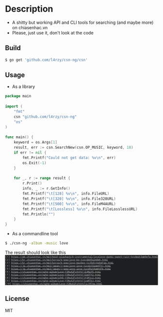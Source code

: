 # Description
* A shitty but working API and CLI tools for searching (and maybe more) on chiasenhac.vn
* Please, just use it, don't look at the code

## Build

```sh
$ go get 'github.com/l4rzy/csn-ng/csn'
```

## Usage
* As a library
```go
package main

import (
    "fmt"
    csn "github.com/l4rzy/csn-ng"
    "os"
)

func main() {
    keyword = os.Args[1]
    result, err := csn.SearchNew(csn.OP_MUSIC, keyword, 10)
    if err != nil {
        fmt.Printf("Could not get data: %v\n", err)
        os.Exit(-1)
    }

    for _, r := range result {
        r.Print()
        info, _ := r.GetInfo()
        fmt.Printf("\t[128] %v\n", info.FileURL)
        fmt.Printf("\t[320] %v\n", info.File320URL)
        fmt.Printf("\t[500] %v\n", info.FileM4AURL)
        fmt.Printf("\t[Lossless] %v\n", info.FileLosslessURL)
        fmt.Println("")
    }
}

```

* As a commandline tool
```sh
$ ./csn-ng -album -music love
```
The result should look like this
![test](test.png)

## License
MIT
